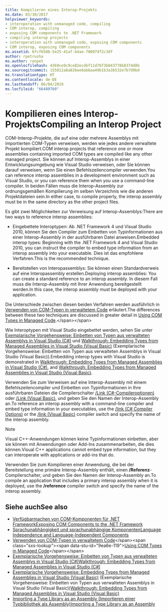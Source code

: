 ```yaml
---
title: Kompilieren eines Interop-Projekts
ms.date: 03/30/2017
helpviewer_keywords:
- interoperation with unmanaged code, compiling
- COM interop, compiling
- exposing COM components to .NET Framework
- compiling interop projects
- interoperation with unmanaged code, exposing COM components
- COM interop, exposing COM components
ms.assetid: 6fcf6588-5e25-41af-b4ae-780974f2c3df
author: rpetrusha
ms.author: ronpet
ms.openlocfilehash: 4369ce9c9ce82ecdbf11d76f3b043778b8374d8b
ms.sourcegitcommit: 155012a8a826ee8ab6aa49b1b3a3b532e7b7d9bd
ms.translationtype: HT
ms.contentlocale: de-DE
ms.lasthandoff: 06/04/2019
ms.locfileid: "66489760"
---
```

# <a name="compiling-an-interop-project"></a><span data-ttu-id="9ea6e-102">Kompilieren eines Interop-Projekts</span><span class="sxs-lookup"><span data-stu-id="9ea6e-102">Compiling an Interop Project</span></span>

<span data-ttu-id="9ea6e-103">COM-Interop-Projekte, die auf eine oder mehrere Assemblys mit importierten COM-Typen verweisen, werden wie jedes andere verwaltete Projekt kompiliert.</span><span class="sxs-lookup"><span data-stu-id="9ea6e-103">COM interop projects that reference one or more assemblies containing imported COM types are compiled like any other managed project.</span></span> <span data-ttu-id="9ea6e-104">Sie können auf Interop-Assemblys in einer Entwicklungsumgebung wie Visual Studio verweisen, oder Sie können darauf verweisen, wenn Sie einen Befehlszeilencompiler verwenden.</span><span class="sxs-lookup"><span data-stu-id="9ea6e-104">You can reference interop assemblies in a development environment such as Visual Studio, or you can reference them when you use a command-line compiler.</span></span> <span data-ttu-id="9ea6e-105">In beiden Fällen muss die Interop-Assembly zur ordnungsgemäßen Kompilierung im selben Verzeichnis wie die anderen Projektdateien sein.</span><span class="sxs-lookup"><span data-stu-id="9ea6e-105">In either case, to compile properly, the interop assembly must be in the same directory as the other project files.</span></span>

 <span data-ttu-id="9ea6e-106">Es gibt zwei Möglichkeiten zur Verweisung auf Interop-Assemblys:</span><span class="sxs-lookup"><span data-stu-id="9ea6e-106">There are two ways to reference interop assemblies:</span></span>

- <span data-ttu-id="9ea6e-107">Eingebettete Interoptypen: Ab .NET Framework 4 und Visual Studio 2010, können Sie den Compiler zum Einbetten von Typinformationen aus einer Interop-Assembly in der ausführbaren Datei anweisen.</span><span class="sxs-lookup"><span data-stu-id="9ea6e-107">Embedded interop types: Beginning with the .NET Framework 4 and Visual Studio 2010, you can instruct the compiler to embed type information from an interop assembly into your executable.</span></span> <span data-ttu-id="9ea6e-108">Dies ist das empfohlene Verfahren.</span><span class="sxs-lookup"><span data-stu-id="9ea6e-108">This is the recommended technique.</span></span>

- <span data-ttu-id="9ea6e-109">Bereitstellen von Interopassemblys: Sie können einen Standardverweis auf eine Interopassembly erstellen.</span><span class="sxs-lookup"><span data-stu-id="9ea6e-109">Deploying interop assemblies: You can create a standard reference to an interop assembly.</span></span> <span data-ttu-id="9ea6e-110">In diesem Fall muss die Interop-Assembly mit Ihrer Anwendung bereitgestellt werden.</span><span class="sxs-lookup"><span data-stu-id="9ea6e-110">In this case, the interop assembly must be deployed with your application.</span></span>

 <span data-ttu-id="9ea6e-111">Die Unterschiede zwischen diesen beiden Verfahren werden ausführlich in [Verwenden von COM-Typen in verwaltetem Code](https://docs.microsoft.com/previous-versions/dotnet/netframework-4.0/3y76b69k(v=vs.100)) erläutert.</span><span class="sxs-lookup"><span data-stu-id="9ea6e-111">The differences between these two techniques are discussed in greater detail in [Using COM Types in Managed Code](https://docs.microsoft.com/previous-versions/dotnet/netframework-4.0/3y76b69k(v=vs.100)).</span></span>

 <span data-ttu-id="9ea6e-112">Wie Interoptypen mit Visual Studio eingebettet werden, sehen Sie unter [Exemplarische Vorgehensweise: Einbetten von Typen aus verwalteten Assemblys in Visual Studio (C#)](/docs/csharp/programming-guide/concepts/assemblies-gac/walkthrough-embedding-types-from-managed-assemblies-in-visual-studio.md) und [Walkthrough: Embedding Types from Managed Assemblies in Visual Studio (Visual Basic)](/docs/visual-basic/programming-guide/concepts/assemblies-gac/walkthrough-embedding-types-from-managed-assemblies-in-vs.md) (Exemplarische Vorgehensweise: Einbetten von Typen aus verwalteten Assemblys in Visual Studio (Visual Basic)).</span><span class="sxs-lookup"><span data-stu-id="9ea6e-112">Embedding interop types with Visual Studio is demonstrated in [Walkthrough: Embedding Types from Managed Assemblies in Visual Studio (C#)](/docs/csharp/programming-guide/concepts/assemblies-gac/walkthrough-embedding-types-from-managed-assemblies-in-visual-studio.md), and [Walkthrough: Embedding Types from Managed Assemblies in Visual Studio (Visual Basic)](/docs/visual-basic/programming-guide/concepts/assemblies-gac/walkthrough-embedding-types-from-managed-assemblies-in-vs.md).</span></span>

 <span data-ttu-id="9ea6e-113">Verwenden Sie zum Verweisen auf eine Interop-Assembly mit einem Befehlszeilencompiler und Einbetten von Typinformationen in Ihre ausführbaren Dateien die Compilerschalter [/Link (C#-Compileroptionen)](../../csharp/language-reference/compiler-options/link-compiler-option.md) oder [/Link (Visual Basic)](../../visual-basic/reference/command-line-compiler/link.md), und geben Sie den Namen der Interop-Assembly an.</span><span class="sxs-lookup"><span data-stu-id="9ea6e-113">To reference an interop assembly with a command-line compiler and embed type information in your executables, use the [/link (C# Compiler Options)](../../csharp/language-reference/compiler-options/link-compiler-option.md) or the [/link (Visual Basic)](../../visual-basic/reference/command-line-compiler/link.md) compiler switch and specify the name of the interop assembly.</span></span>

> [!NOTE]
> <span data-ttu-id="9ea6e-114">Visual C++-Anwendungen können keine Typinformationen einbetten, aber sie können mit Anwendungen oder Add-Ins zusammenarbeiten, die dies können.</span><span class="sxs-lookup"><span data-stu-id="9ea6e-114">Visual C++ applications cannot embed type information, but they can interoperate with applications or add-ins that do.</span></span>

 <span data-ttu-id="9ea6e-115">Verwenden Sie zum Kompilieren einer Anwendung, die bei der Bereitstellung eine primäre Interop-Assembly enthält, einen **/Referenz**-Compilerschalter, und geben Sie den Namen der Interop-Assembly an.</span><span class="sxs-lookup"><span data-stu-id="9ea6e-115">To compile an application that includes a primary interop assembly when it is deployed, use the **/reference** compiler switch and specify the name of the interop assembly.</span></span>

## <a name="see-also"></a><span data-ttu-id="9ea6e-116">Siehe auch</span><span class="sxs-lookup"><span data-stu-id="9ea6e-116">See also</span></span>

- [<span data-ttu-id="9ea6e-117">Verfügbarmachen von COM-Komponenten für .NET Framework</span><span class="sxs-lookup"><span data-stu-id="9ea6e-117">Exposing COM Components to the .NET Framework</span></span>](exposing-com-components.md)
- [<span data-ttu-id="9ea6e-118">Sprachunabhängigkeit und sprachunabhängige Komponenten</span><span class="sxs-lookup"><span data-stu-id="9ea6e-118">Language Independence and Language-Independent Components</span></span>](../../standard/language-independence-and-language-independent-components.md)
- <span data-ttu-id="9ea6e-119">[Verwenden von COM-Typen in verwaltetem Code](https://docs.microsoft.com/previous-versions/dotnet/netframework-4.0/3y76b69k(v=vs.100))</span><span class="sxs-lookup"><span data-stu-id="9ea6e-119">[Using COM Types in Managed Code](https://docs.microsoft.com/previous-versions/dotnet/netframework-4.0/3y76b69k(v=vs.100))</span></span>
- [<span data-ttu-id="9ea6e-120">Exemplarische Vorgehensweise: Einbetten von Typen aus verwalteten Assemblys in Visual Studio (C#)</span><span class="sxs-lookup"><span data-stu-id="9ea6e-120">Walkthrough: Embedding Types from Managed Assemblies in Visual Studio (C#)</span></span>](/docs/csharp/programming-guide/concepts/assemblies-gac/walkthrough-embedding-types-from-managed-assemblies-in-visual-studio.md)
- <span data-ttu-id="9ea6e-121">[Exemplarische Vorgehensweise: Embedding Types from Managed Assemblies in Visual Studio (Visual Basic)](/docs/visual-basic/programming-guide/concepts/assemblies-gac/walkthrough-embedding-types-from-managed-assemblies-in-vs.md) (Exemplarische Vorgehensweise: Einbetten von Typen aus verwalteten Assemblys in Visual Studio (Visual Basic))</span><span class="sxs-lookup"><span data-stu-id="9ea6e-121">[Walkthrough: Embedding Types from Managed Assemblies in Visual Studio (Visual Basic)](/docs/visual-basic/programming-guide/concepts/assemblies-gac/walkthrough-embedding-types-from-managed-assemblies-in-vs.md)</span></span>
- [<span data-ttu-id="9ea6e-122">Importing a Type Library as an Assembly (Importieren einer Typbibliothek als Assembly)</span><span class="sxs-lookup"><span data-stu-id="9ea6e-122">Importing a Type Library as an Assembly</span></span>](importing-a-type-library-as-an-assembly.md)
